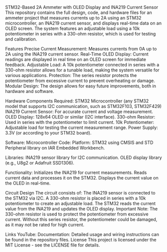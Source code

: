 STM32-Based 2A Ammeter with OLED Display and INA219 Current Sensor
This repository contains the full design, code, and hardware files for an ammeter project that measures currents up to 2A using an STM32 microcontroller, an INA219 current sensor, and displays real-time data on an OLED screen. The system features an adjustable load using a 10k potentiometer in series with a 330-ohm resistor, which is used for testing and calibration.

Features
Precise Current Measurement: Measures currents from 0A up to 2A using the INA219 current sensor.
Real-Time OLED Display: Current readings are displayed in real time on an OLED screen for immediate feedback.
Adjustable Load: A 10k potentiometer connected in series with a 330-ohm resistor allows for a tunable load, making the system versatile for various applications.
Protection: The series resistor protects the potentiometer from excessive current to prevent overheating or damage.
Modular Design: The design allows for easy future improvements, both in hardware and software.

Hardware
Components Required:
STM32 Microcontroller (any STM32 model that supports I2C communication, such as STM32F103, STM32F429)
INA219 Current Sensor: For accurate current and voltage measurement.
OLED Display: 128x64 OLED or similar (I2C interface).
330-ohm Resistor: Used in series with the potentiometer to limit current.
10k Potentiometer: Adjustable load for testing the current measurement range.
Power Supply: 3.3V (or according to your STM32 board).

Software:
Microcontroller Code:
Platform: STM32 using CMSIS and STD Peripheral library on IAR Embedded Workbench.

Libraries:
INA219 sensor library for I2C communication.
OLED display library (e.g., U8g2 or Adafruit SSD1306).

Functionality:
Initializes the INA219 for current measurements.
Reads current data and processes it on the STM32.
Displays the current value on the OLED in real-time.

Circuit Design
The circuit consists of:
The INA219 sensor is connected to the STM32 via I2C.
A 330-ohm resistor is placed in series with a 10k potentiometer to create an adjustable load.
The STM32 reads the current value from the INA219 and updates the OLED display.
Important Note: The 330-ohm resistor is used to protect the potentiometer from excessive current. Without this series resistor, the potentiometer could be damaged, as it may not be rated for high current.

Links
YouTube: 
Documentation: Detailed usage and wiring instructions can be found in the repository files.
License
This project is licensed under the MIT License - see the LICENSE file for details.
